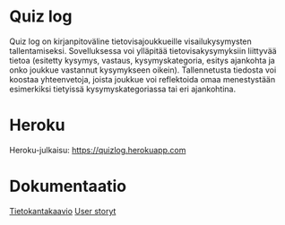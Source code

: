 # Quiz log

Quiz log on kirjanpitoväline tietovisajoukkueille visailukysymysten tallentamiseksi. Sovelluksessa voi ylläpitää tietovisakysymyksiin liittyvää tietoa (esitetty kysymys, vastaus, kysymyskategoria, esitys ajankohta ja onko joukkue vastannut kysymykseen oikein). Tallennetusta tiedosta voi koostaa yhteenvetoja, joista joukkue voi reflektoida omaa menestystään esimerkiksi tietyissä kysymyskategoriassa tai eri ajankohtina.

# Heroku
Heroku-julkaisu: https://quizlog.herokuapp.com

# Dokumentaatio
[Tietokantakaavio](/documentation/tvtk-uml.png)
[User storyt](/documentation/userstories.md)
